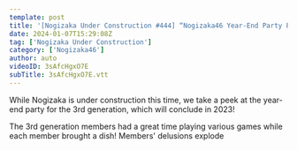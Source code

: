 ```yaml
---
template: post
title: '[Nogizaka Under Construction #444] “Nogizaka46 Year-End Party Pt. 2” 2024.01.07 OA'
date: 2024-01-07T15:29:08Z
tag: ['Nogizaka Under Construction']
category: ['Nogizaka46']
author: auto 
videoID: 3sAfcHgxO7E
subTitle: 3sAfcHgxO7E.vtt
---
```

While Nogizaka is under construction this time, we take a peek at the year-end party for the 3rd generation, which will conclude in 2023!

The 3rd generation members had a great time playing various games while each member brought a dish!
Members' delusions explode